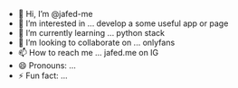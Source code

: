 - 👋 Hi, I’m @jafed-me
- 👀 I’m interested in ... develop a some useful app or page
- 🌱 I’m currently learning ... python stack
- 💞️ I’m looking to collaborate on ... onlyfans 
- 📫 How to reach me ... jafed.me on IG
- 😄 Pronouns: ...
- ⚡ Fun fact: ...

<!---
jafed-me/jafed-me is a ✨ special ✨ repository because its `README.md` (this file) appears on your GitHub profile.
You can click the Preview link to take a look at your changes.
--->
